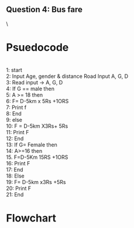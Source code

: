 ## Question 4: Bus fare
\
# Psuedocode
\
1: start\
2: Input Age, gender & distance Road Input A, G, D\
3: Read input → A, G, D\
4: If G == male then\
5: A >= 18 then\
6: F= D-5km x 5Rs +1ORS\
7: Print f\
8: End\
9: else\
10: F = D-5km X3Rs+ 5Rs\
11: Print F\
12: End\
13: If G= Female then\
14: A>=16 then\
15. F=D-5Km 15RS +1ORS\
16: Print F\
17: End\
18: Else \
19: F= D-5km x3Rs +5Rs\
20: Print F\
21: End

# Flowchart
